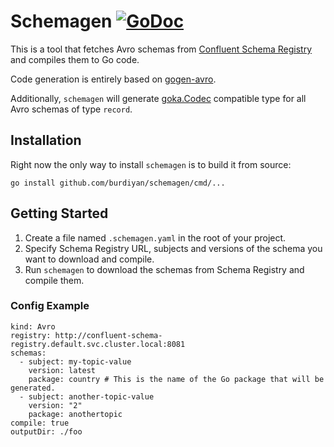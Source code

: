 # Schemagen [![GoDoc](https://godoc.org/github.com/burdiyan/schemagen?status.svg)](https://godoc.org/github.com/burdiyan/schemagen)

This is a tool that fetches Avro schemas from [Confluent Schema Registry](https://github.com/confluentinc/schema-registry) and compiles them to Go code.

Code generation is entirely based on [gogen-avro](https://github.com/alanctgardner/gogen-avro).

Additionally, `schemagen` will generate [goka.Codec](https://godoc.org/github.com/lovoo/goka#Codec) compatible type for all Avro schemas of type `record`.

## Installation

Right now the only way to install `schemagen` is to build it from source:

```
go install github.com/burdiyan/schemagen/cmd/...
```

## Getting Started

1. Create a file named `.schemagen.yaml` in the root of your project.
2. Specify Schema Registry URL, subjects and versions of the schema you want to download and compile.
3. Run `schemagen` to download the schemas from Schema Registry and compile them.

### Config Example

```
kind: Avro
registry: http://confluent-schema-registry.default.svc.cluster.local:8081
schemas:
  - subject: my-topic-value
    version: latest
    package: country # This is the name of the Go package that will be generated.
  - subject: another-topic-value
    version: "2"
    package: anothertopic
compile: true
outputDir: ./foo
```
